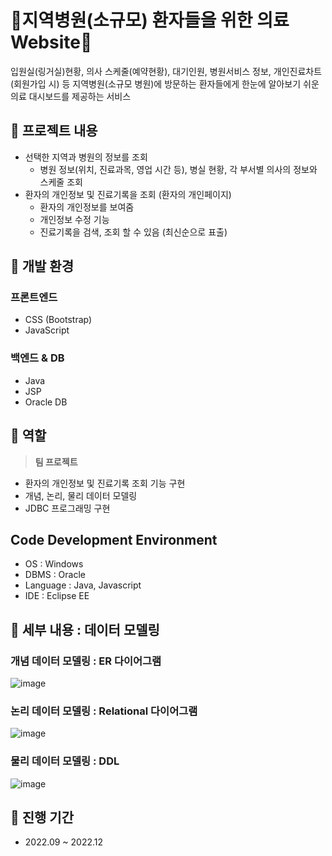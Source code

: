 # 🏥지역병원(소규모) 환자들을 위한 의료 Website🏥

입원실(링거실)현황, 의사 스케줄(예약현황), 대기인원, 병원서비스 정보, 개인진료차트(회원가입 시) 등 지역병원(소규모 병원)에 방문하는 환자들에게 한눈에 알아보기 쉬운 의료 대시보드를 제공하는 서비스

## 📀 프로젝트 내용

- 선택한 지역과 병원의 정보를 조회
    - 병원 정보(위치, 진료과목, 영업 시간 등), 병실 현황, 각 부서별 의사의 정보와 스케줄 조회
- 환자의 개인정보 및 진료기록을 조회 (환자의 개인페이지)
    - 환자의 개인정보를 보여줌
    - 개인정보 수정 기능
    - 진료기록을 검색, 조회 할 수 있음 (최신순으로 표출)

## 📀 개발 환경

### 프론트엔드

- CSS (Bootstrap)
- JavaScript

### 백엔드 & DB

- Java
- JSP
- Oracle DB

## 📀 역할

> **팀 프로젝트**
> 
- 환자의 개인정보 및 진료기록 조회 기능 구현
- 개념, 논리, 물리 데이터 모델링
- JDBC 프로그래밍 구현

## Code Development Environment
- OS : Windows
- DBMS : Oracle
- Language : Java, Javascript
- IDE : Eclipse EE

## 📀 세부 내용 : 데이터 모델링

### 개념 데이터 모델링 : ER 다이어그램

![image](https://user-images.githubusercontent.com/75112062/216764882-9bfc3ab5-4c06-4adc-beb4-d3e93d264866.png)


### 논리 데이터 모델링 : Relational 다이어그램

![image](https://user-images.githubusercontent.com/75112062/216764902-328d34aa-4fa0-4c62-b8b0-878d9cae13a5.png)


### 물리 데이터 모델링 : DDL

![image](https://user-images.githubusercontent.com/75112062/216764934-d99b5c10-d105-4bf4-a21d-113fdf5d2555.png)


## 📀 진행 기간

- 2022.09 ~ 2022.12
